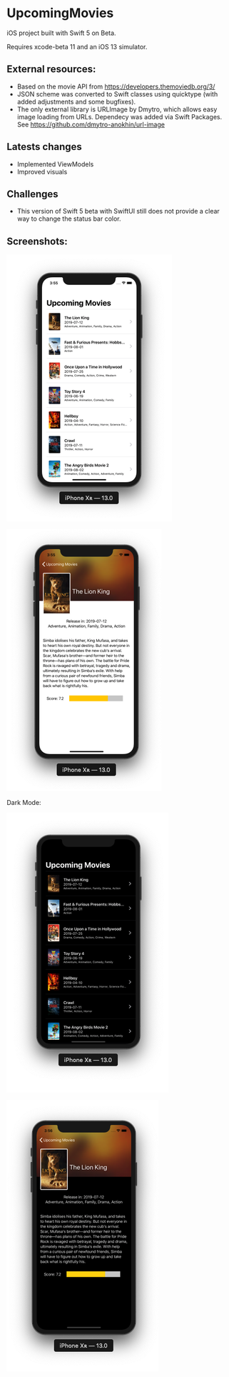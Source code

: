 # UpcomingMovies

iOS project built with Swift 5 on Beta.

Requires xcode-beta 11 and an iOS 13 simulator.

## External resources:
- Based on the movie API from https://developers.themoviedb.org/3/
- JSON scheme was converted to Swift classes using quicktype (with added adjustments and some bugfixes).
- The only external library is URLImage by Dmytro, which allows easy image loading from URLs. Dependecy was added via Swift Packages. See https://github.com/dmytro-anokhin/url-image

## Latests changes
- Implemented ViewModels
- Improved visuals

## Challenges
- This version of Swift 5 beta with SwiftUI still does not provide a clear way to change the status bar color.

## Screenshots:

![alt text](https://github.com/felipedelara/UpcomingMovies/blob/develop/Screenshots/1.png)

![alt text](https://github.com/felipedelara/UpcomingMovies/blob/develop/Screenshots/2.png)


Dark Mode:

![alt text](https://github.com/felipedelara/UpcomingMovies/blob/develop/Screenshots/3.png)

![alt text](https://github.com/felipedelara/UpcomingMovies/blob/develop/Screenshots/4.png)

